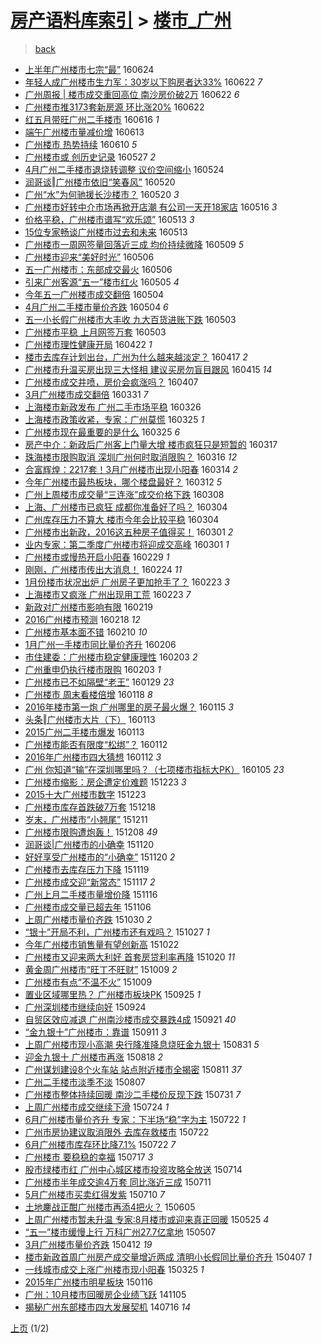 [房产语料库索引](../../README.md)  > [楼市_广州](楼市_广州.md)
====
> [back](../README.md)

- [上半年广州楼市七宗“最”](http://jkwz.applinzi.com/ittc/6847222765748487173.html#%E4%B8%8A%E5%8D%8A%E5%B9%B4%E5%B9%BF%E5%B7%9E%E6%A5%BC%E5%B8%82%E4%B8%83%E5%AE%97%E2%80%9C%E6%9C%80%E2%80%9D) 160624  
- [年轻人成广州楼市生力军：30岁以下购房者达33%](http://jkwz.applinzi.com/ittc/6846610594131870725.html#%E5%B9%B4%E8%BD%BB%E4%BA%BA%E6%88%90%E5%B9%BF%E5%B7%9E%E6%A5%BC%E5%B8%82%E7%94%9F%E5%8A%9B%E5%86%9B%EF%BC%9A30%E5%B2%81%E4%BB%A5%E4%B8%8B%E8%B4%AD%E6%88%BF%E8%80%85%E8%BE%BE33%25) 160622 *7* 
- [广州周报 | 楼市成交重回高位 南沙房价破2万](http://jkwz.applinzi.com/ittc/6846588976550642692.html#%E5%B9%BF%E5%B7%9E%E5%91%A8%E6%8A%A5+%7C+%E6%A5%BC%E5%B8%82%E6%88%90%E4%BA%A4%E9%87%8D%E5%9B%9E%E9%AB%98%E4%BD%8D+%E5%8D%97%E6%B2%99%E6%88%BF%E4%BB%B7%E7%A0%B42%E4%B8%87) 160622 *6* 
- [广州楼市推3173套新房源 环比涨20%](http://jkwz.applinzi.com/ittc/6846470462737220612.html#%E5%B9%BF%E5%B7%9E%E6%A5%BC%E5%B8%82%E6%8E%A83173%E5%A5%97%E6%96%B0%E6%88%BF%E6%BA%90+%E7%8E%AF%E6%AF%94%E6%B6%A820%25) 160622  
- [红五月带旺广州二手楼市](http://jkwz.applinzi.com/ittc/6844243582000825348.html#%E7%BA%A2%E4%BA%94%E6%9C%88%E5%B8%A6%E6%97%BA%E5%B9%BF%E5%B7%9E%E4%BA%8C%E6%89%8B%E6%A5%BC%E5%B8%82) 160616 *1* 
- [端午广州楼市量减价增](http://jkwz.applinzi.com/ittc/6843035286531212293.html#%E7%AB%AF%E5%8D%88%E5%B9%BF%E5%B7%9E%E6%A5%BC%E5%B8%82%E9%87%8F%E5%87%8F%E4%BB%B7%E5%A2%9E) 160613  
- [广州楼市 热势持续](http://jkwz.applinzi.com/ittc/6841969603374482436.html#%E5%B9%BF%E5%B7%9E%E6%A5%BC%E5%B8%82+%E7%83%AD%E5%8A%BF%E6%8C%81%E7%BB%AD) 160610 *5* 
- [广州楼市或 创历史记录](http://jkwz.applinzi.com/ittc/6836755728479814660.html#%E5%B9%BF%E5%B7%9E%E6%A5%BC%E5%B8%82%E6%88%96+%E5%88%9B%E5%8E%86%E5%8F%B2%E8%AE%B0%E5%BD%95) 160527 *2* 
- [4月广州二手楼市退烧转调整 议价空间缩小](http://jkwz.applinzi.com/ittc/6835852327520830468.html#4%E6%9C%88%E5%B9%BF%E5%B7%9E%E4%BA%8C%E6%89%8B%E6%A5%BC%E5%B8%82%E9%80%80%E7%83%A7%E8%BD%AC%E8%B0%83%E6%95%B4+%E8%AE%AE%E4%BB%B7%E7%A9%BA%E9%97%B4%E7%BC%A9%E5%B0%8F) 160524  
- [润哥谈‖广州楼市依旧“笑春风”](http://jkwz.applinzi.com/ittc/6834363599547794436.html#%E6%B6%A6%E5%93%A5%E8%B0%88%E2%80%96%E5%B9%BF%E5%B7%9E%E6%A5%BC%E5%B8%82%E4%BE%9D%E6%97%A7%E2%80%9C%E7%AC%91%E6%98%A5%E9%A3%8E%E2%80%9D) 160520  
- [广州“水”为何驰援长沙楼市？](http://jkwz.applinzi.com/ittc/6834153616981885956.html#%E5%B9%BF%E5%B7%9E%E2%80%9C%E6%B0%B4%E2%80%9D%E4%B8%BA%E4%BD%95%E9%A9%B0%E6%8F%B4%E9%95%BF%E6%B2%99%E6%A5%BC%E5%B8%82%EF%BC%9F) 160520 *3* 
- [广州楼市好转中介市场再掀开店潮 有公司一天开18家店](http://jkwz.applinzi.com/ittc/6832913155839493125.html#%E5%B9%BF%E5%B7%9E%E6%A5%BC%E5%B8%82%E5%A5%BD%E8%BD%AC%E4%B8%AD%E4%BB%8B%E5%B8%82%E5%9C%BA%E5%86%8D%E6%8E%80%E5%BC%80%E5%BA%97%E6%BD%AE+%E6%9C%89%E5%85%AC%E5%8F%B8%E4%B8%80%E5%A4%A9%E5%BC%8018%E5%AE%B6%E5%BA%97) 160516 *3* 
- [价格平稳，广州楼市谱写“欢乐颂”](http://jkwz.applinzi.com/ittc/6831711784918320132.html#%E4%BB%B7%E6%A0%BC%E5%B9%B3%E7%A8%B3%EF%BC%8C%E5%B9%BF%E5%B7%9E%E6%A5%BC%E5%B8%82%E8%B0%B1%E5%86%99%E2%80%9C%E6%AC%A2%E4%B9%90%E9%A2%82%E2%80%9D) 160513 *3* 
- [15位专家畅谈广州楼市过去和未来](http://jkwz.applinzi.com/ittc/6831550718032741380.html#15%E4%BD%8D%E4%B8%93%E5%AE%B6%E7%95%85%E8%B0%88%E5%B9%BF%E5%B7%9E%E6%A5%BC%E5%B8%82%E8%BF%87%E5%8E%BB%E5%92%8C%E6%9C%AA%E6%9D%A5) 160513  
- [广州楼市一周网签量回落近三成 均价持续微降](http://jkwz.applinzi.com/ittc/6830263109859935236.html#%E5%B9%BF%E5%B7%9E%E6%A5%BC%E5%B8%82%E4%B8%80%E5%91%A8%E7%BD%91%E7%AD%BE%E9%87%8F%E5%9B%9E%E8%90%BD%E8%BF%91%E4%B8%89%E6%88%90+%E5%9D%87%E4%BB%B7%E6%8C%81%E7%BB%AD%E5%BE%AE%E9%99%8D) 160509 *5* 
- [广州楼市迎来“美好时光”](http://jkwz.applinzi.com/ittc/6829038034867454980.html#%E5%B9%BF%E5%B7%9E%E6%A5%BC%E5%B8%82%E8%BF%8E%E6%9D%A5%E2%80%9C%E7%BE%8E%E5%A5%BD%E6%97%B6%E5%85%89%E2%80%9D) 160506  
- [五一广州楼市：东部成交最火](http://jkwz.applinzi.com/ittc/6828940242069226500.html#%E4%BA%94%E4%B8%80%E5%B9%BF%E5%B7%9E%E6%A5%BC%E5%B8%82%EF%BC%9A%E4%B8%9C%E9%83%A8%E6%88%90%E4%BA%A4%E6%9C%80%E7%81%AB) 160506  
- [引来广州客源“五一”楼市红火](http://jkwz.applinzi.com/ittc/6828784599958029316.html#%E5%BC%95%E6%9D%A5%E5%B9%BF%E5%B7%9E%E5%AE%A2%E6%BA%90%E2%80%9C%E4%BA%94%E4%B8%80%E2%80%9D%E6%A5%BC%E5%B8%82%E7%BA%A2%E7%81%AB) 160505 *4* 
- [今年五一广州楼市成交翻倍](http://jkwz.applinzi.com/ittc/6828193586285642756.html#%E4%BB%8A%E5%B9%B4%E4%BA%94%E4%B8%80%E5%B9%BF%E5%B7%9E%E6%A5%BC%E5%B8%82%E6%88%90%E4%BA%A4%E7%BF%BB%E5%80%8D) 160504  
- [4月广州二手楼市量价齐跌](http://jkwz.applinzi.com/ittc/6828193608926495749.html#4%E6%9C%88%E5%B9%BF%E5%B7%9E%E4%BA%8C%E6%89%8B%E6%A5%BC%E5%B8%82%E9%87%8F%E4%BB%B7%E9%BD%90%E8%B7%8C) 160504 *6* 
- [五一小长假广州楼市大丰收 九大百货进账下跌](http://jkwz.applinzi.com/ittc/6827868735830230021.html#%E4%BA%94%E4%B8%80%E5%B0%8F%E9%95%BF%E5%81%87%E5%B9%BF%E5%B7%9E%E6%A5%BC%E5%B8%82%E5%A4%A7%E4%B8%B0%E6%94%B6+%E4%B9%9D%E5%A4%A7%E7%99%BE%E8%B4%A7%E8%BF%9B%E8%B4%A6%E4%B8%8B%E8%B7%8C) 160503  
- [广州楼市平稳 上月网签万套](http://jkwz.applinzi.com/ittc/6827526384851092485.html#%E5%B9%BF%E5%B7%9E%E6%A5%BC%E5%B8%82%E5%B9%B3%E7%A8%B3+%E4%B8%8A%E6%9C%88%E7%BD%91%E7%AD%BE%E4%B8%87%E5%A5%97) 160503  
- [广州楼市理性健康开局](http://jkwz.applinzi.com/ittc/6823778647567500293.html#%E5%B9%BF%E5%B7%9E%E6%A5%BC%E5%B8%82%E7%90%86%E6%80%A7%E5%81%A5%E5%BA%B7%E5%BC%80%E5%B1%80) 160422 *1* 
- [楼市去库存计划出台，广州为什么越来越淡定？](http://jkwz.applinzi.com/ittc/6822071491302523908.html#%E6%A5%BC%E5%B8%82%E5%8E%BB%E5%BA%93%E5%AD%98%E8%AE%A1%E5%88%92%E5%87%BA%E5%8F%B0%EF%BC%8C%E5%B9%BF%E5%B7%9E%E4%B8%BA%E4%BB%80%E4%B9%88%E8%B6%8A%E6%9D%A5%E8%B6%8A%E6%B7%A1%E5%AE%9A%EF%BC%9F) 160417 *2* 
- [广州楼市升温买房出现三大怪相 建议买房勿盲目跟风](http://jkwz.applinzi.com/ittc/6821238134796715012.html#%E5%B9%BF%E5%B7%9E%E6%A5%BC%E5%B8%82%E5%8D%87%E6%B8%A9%E4%B9%B0%E6%88%BF%E5%87%BA%E7%8E%B0%E4%B8%89%E5%A4%A7%E6%80%AA%E7%9B%B8+%E5%BB%BA%E8%AE%AE%E4%B9%B0%E6%88%BF%E5%8B%BF%E7%9B%B2%E7%9B%AE%E8%B7%9F%E9%A3%8E) 160415 *14* 
- [广州楼市成交井喷，房价会疯涨吗？](http://jkwz.applinzi.com/ittc/6818368697101976581.html#%E5%B9%BF%E5%B7%9E%E6%A5%BC%E5%B8%82%E6%88%90%E4%BA%A4%E4%BA%95%E5%96%B7%EF%BC%8C%E6%88%BF%E4%BB%B7%E4%BC%9A%E7%96%AF%E6%B6%A8%E5%90%97%EF%BC%9F) 160407  
- [3月广州楼市成交翻倍](http://jkwz.applinzi.com/ittc/6815615722260530181.html#3%E6%9C%88%E5%B9%BF%E5%B7%9E%E6%A5%BC%E5%B8%82%E6%88%90%E4%BA%A4%E7%BF%BB%E5%80%8D) 160331 *7* 
- [上海楼市新政发布 广州二手市场平稳](http://jkwz.applinzi.com/ittc/6813758728717206533.html#%E4%B8%8A%E6%B5%B7%E6%A5%BC%E5%B8%82%E6%96%B0%E6%94%BF%E5%8F%91%E5%B8%83+%E5%B9%BF%E5%B7%9E%E4%BA%8C%E6%89%8B%E5%B8%82%E5%9C%BA%E5%B9%B3%E7%A8%B3) 160326  
- [上海楼市政策收紧，专家：广州莫慌](http://jkwz.applinzi.com/ittc/6813485960666809348.html#%E4%B8%8A%E6%B5%B7%E6%A5%BC%E5%B8%82%E6%94%BF%E7%AD%96%E6%94%B6%E7%B4%A7%EF%BC%8C%E4%B8%93%E5%AE%B6%EF%BC%9A%E5%B9%BF%E5%B7%9E%E8%8E%AB%E6%85%8C) 160325 *1* 
- [广州楼市现在最重要的是什么](http://jkwz.applinzi.com/ittc/6813436455334446085.html#%E5%B9%BF%E5%B7%9E%E6%A5%BC%E5%B8%82%E7%8E%B0%E5%9C%A8%E6%9C%80%E9%87%8D%E8%A6%81%E7%9A%84%E6%98%AF%E4%BB%80%E4%B9%88) 160325 *6* 
- [房产中介：新政后广州客上门量大增 楼市疯狂只是短暂的](http://jkwz.applinzi.com/ittc/6810441377963836421.html#%E6%88%BF%E4%BA%A7%E4%B8%AD%E4%BB%8B%EF%BC%9A%E6%96%B0%E6%94%BF%E5%90%8E%E5%B9%BF%E5%B7%9E%E5%AE%A2%E4%B8%8A%E9%97%A8%E9%87%8F%E5%A4%A7%E5%A2%9E+%E6%A5%BC%E5%B8%82%E7%96%AF%E7%8B%82%E5%8F%AA%E6%98%AF%E7%9F%AD%E6%9A%82%E7%9A%84) 160317  
- [珠海楼市限购取消 深圳广州何时取消限购？](http://jkwz.applinzi.com/ittc/6810230357857141764.html#%E7%8F%A0%E6%B5%B7%E6%A5%BC%E5%B8%82%E9%99%90%E8%B4%AD%E5%8F%96%E6%B6%88+%E6%B7%B1%E5%9C%B3%E5%B9%BF%E5%B7%9E%E4%BD%95%E6%97%B6%E5%8F%96%E6%B6%88%E9%99%90%E8%B4%AD%EF%BC%9F) 160316 *12* 
- [合富辉煌：2217套！3月广州楼市出现小阳春](http://jkwz.applinzi.com/ittc/6809565250340783108.html#%E5%90%88%E5%AF%8C%E8%BE%89%E7%85%8C%EF%BC%9A2217%E5%A5%97%EF%BC%813%E6%9C%88%E5%B9%BF%E5%B7%9E%E6%A5%BC%E5%B8%82%E5%87%BA%E7%8E%B0%E5%B0%8F%E9%98%B3%E6%98%A5) 160314 *2* 
- [今年广州楼市最热板块，哪个楼盘最好？](http://jkwz.applinzi.com/ittc/6808799586248295429.html#%E4%BB%8A%E5%B9%B4%E5%B9%BF%E5%B7%9E%E6%A5%BC%E5%B8%82%E6%9C%80%E7%83%AD%E6%9D%BF%E5%9D%97%EF%BC%8C%E5%93%AA%E4%B8%AA%E6%A5%BC%E7%9B%98%E6%9C%80%E5%A5%BD%EF%BC%9F) 160312 *5* 
- [广州上周楼市成交量“三连涨”成交价格下跌](http://jkwz.applinzi.com/ittc/6807098751227266052.html#%E5%B9%BF%E5%B7%9E%E4%B8%8A%E5%91%A8%E6%A5%BC%E5%B8%82%E6%88%90%E4%BA%A4%E9%87%8F%E2%80%9C%E4%B8%89%E8%BF%9E%E6%B6%A8%E2%80%9D%E6%88%90%E4%BA%A4%E4%BB%B7%E6%A0%BC%E4%B8%8B%E8%B7%8C) 160308  
- [上海、广州楼市已疯狂 成都你准备好了吗？](http://jkwz.applinzi.com/ittc/6805670106419954692.html#%E4%B8%8A%E6%B5%B7%E3%80%81%E5%B9%BF%E5%B7%9E%E6%A5%BC%E5%B8%82%E5%B7%B2%E7%96%AF%E7%8B%82+%E6%88%90%E9%83%BD%E4%BD%A0%E5%87%86%E5%A4%87%E5%A5%BD%E4%BA%86%E5%90%97%EF%BC%9F) 160304  
- [广州库存压力不算大 楼市今年会比较平稳](http://jkwz.applinzi.com/ittc/6805594055740228613.html#%E5%B9%BF%E5%B7%9E%E5%BA%93%E5%AD%98%E5%8E%8B%E5%8A%9B%E4%B8%8D%E7%AE%97%E5%A4%A7+%E6%A5%BC%E5%B8%82%E4%BB%8A%E5%B9%B4%E4%BC%9A%E6%AF%94%E8%BE%83%E5%B9%B3%E7%A8%B3) 160304  
- [广州楼市出新政，2016这五种房子值得买！](http://jkwz.applinzi.com/ittc/6804762591981208580.html#%E5%B9%BF%E5%B7%9E%E6%A5%BC%E5%B8%82%E5%87%BA%E6%96%B0%E6%94%BF%EF%BC%8C2016%E8%BF%99%E4%BA%94%E7%A7%8D%E6%88%BF%E5%AD%90%E5%80%BC%E5%BE%97%E4%B9%B0%EF%BC%81) 160301 *2* 
- [业内专家：第二季度广州楼市将迎成交高峰](http://jkwz.applinzi.com/ittc/6804577377115964421.html#%E4%B8%9A%E5%86%85%E4%B8%93%E5%AE%B6%EF%BC%9A%E7%AC%AC%E4%BA%8C%E5%AD%A3%E5%BA%A6%E5%B9%BF%E5%B7%9E%E6%A5%BC%E5%B8%82%E5%B0%86%E8%BF%8E%E6%88%90%E4%BA%A4%E9%AB%98%E5%B3%B0) 160301 *1* 
- [广州楼市或慢热开启小阳春](http://jkwz.applinzi.com/ittc/6804108980674626565.html#%E5%B9%BF%E5%B7%9E%E6%A5%BC%E5%B8%82%E6%88%96%E6%85%A2%E7%83%AD%E5%BC%80%E5%90%AF%E5%B0%8F%E9%98%B3%E6%98%A5) 160229 *1* 
- [刚刚，广州楼市传出大消息！](http://jkwz.applinzi.com/ittc/6802470068147454981.html#%E5%88%9A%E5%88%9A%EF%BC%8C%E5%B9%BF%E5%B7%9E%E6%A5%BC%E5%B8%82%E4%BC%A0%E5%87%BA%E5%A4%A7%E6%B6%88%E6%81%AF%EF%BC%81) 160224 *11* 
- [1月份楼市状况出炉 广州房子更加抢手了？](http://jkwz.applinzi.com/ittc/6802047915610604549.html#1%E6%9C%88%E4%BB%BD%E6%A5%BC%E5%B8%82%E7%8A%B6%E5%86%B5%E5%87%BA%E7%82%89+%E5%B9%BF%E5%B7%9E%E6%88%BF%E5%AD%90%E6%9B%B4%E5%8A%A0%E6%8A%A2%E6%89%8B%E4%BA%86%EF%BC%9F) 160223 *3* 
- [上海楼市又疯涨 广州出现用工荒](http://jkwz.applinzi.com/ittc/6801971580682896388.html#%E4%B8%8A%E6%B5%B7%E6%A5%BC%E5%B8%82%E5%8F%88%E7%96%AF%E6%B6%A8+%E5%B9%BF%E5%B7%9E%E5%87%BA%E7%8E%B0%E7%94%A8%E5%B7%A5%E8%8D%92) 160223 *7* 
- [新政对广州楼市影响有限](http://jkwz.applinzi.com/ittc/6800417997512508421.html#%E6%96%B0%E6%94%BF%E5%AF%B9%E5%B9%BF%E5%B7%9E%E6%A5%BC%E5%B8%82%E5%BD%B1%E5%93%8D%E6%9C%89%E9%99%90) 160219  
- [2016广州楼市预测](http://jkwz.applinzi.com/ittc/6800144553319334916.html#2016%E5%B9%BF%E5%B7%9E%E6%A5%BC%E5%B8%82%E9%A2%84%E6%B5%8B) 160218 *12* 
- [广州楼市基本面不错](http://jkwz.applinzi.com/ittc/6797060643131753477.html#%E5%B9%BF%E5%B7%9E%E6%A5%BC%E5%B8%82%E5%9F%BA%E6%9C%AC%E9%9D%A2%E4%B8%8D%E9%94%99) 160210 *10* 
- [1月广州一手楼市同比量价齐升](http://jkwz.applinzi.com/ittc/6795575937928266757.html#1%E6%9C%88%E5%B9%BF%E5%B7%9E%E4%B8%80%E6%89%8B%E6%A5%BC%E5%B8%82%E5%90%8C%E6%AF%94%E9%87%8F%E4%BB%B7%E9%BD%90%E5%8D%87) 160206  
- [市住建委：广州楼市稳定健康理性](http://jkwz.applinzi.com/ittc/6794599608768529412.html#%E5%B8%82%E4%BD%8F%E5%BB%BA%E5%A7%94%EF%BC%9A%E5%B9%BF%E5%B7%9E%E6%A5%BC%E5%B8%82%E7%A8%B3%E5%AE%9A%E5%81%A5%E5%BA%B7%E7%90%86%E6%80%A7) 160203 *2* 
- [广州重申仍执行楼市限购](http://jkwz.applinzi.com/ittc/6794490231290070020.html#%E5%B9%BF%E5%B7%9E%E9%87%8D%E7%94%B3%E4%BB%8D%E6%89%A7%E8%A1%8C%E6%A5%BC%E5%B8%82%E9%99%90%E8%B4%AD) 160203 *1* 
- [广州楼市已不如隔壁“老王”](http://jkwz.applinzi.com/ittc/6792744072594850821.html#%E5%B9%BF%E5%B7%9E%E6%A5%BC%E5%B8%82%E5%B7%B2%E4%B8%8D%E5%A6%82%E9%9A%94%E5%A3%81%E2%80%9C%E8%80%81%E7%8E%8B%E2%80%9D) 160129 *23* 
- [广州楼市 周末看楼倍增](http://jkwz.applinzi.com/ittc/6788530429124674565.html#%E5%B9%BF%E5%B7%9E%E6%A5%BC%E5%B8%82+%E5%91%A8%E6%9C%AB%E7%9C%8B%E6%A5%BC%E5%80%8D%E5%A2%9E) 160118 *8* 
- [2016年楼市第一炮 广州哪里的房子最火爆？](http://jkwz.applinzi.com/ittc/6787495429675680772.html#2016%E5%B9%B4%E6%A5%BC%E5%B8%82%E7%AC%AC%E4%B8%80%E7%82%AE+%E5%B9%BF%E5%B7%9E%E5%93%AA%E9%87%8C%E7%9A%84%E6%88%BF%E5%AD%90%E6%9C%80%E7%81%AB%E7%88%86%EF%BC%9F) 160115 *3* 
- [头条‖广州楼市大片（下）](http://jkwz.applinzi.com/ittc/6786879639200990213.html#%E5%A4%B4%E6%9D%A1%E2%80%96%E5%B9%BF%E5%B7%9E%E6%A5%BC%E5%B8%82%E5%A4%A7%E7%89%87%EF%BC%88%E4%B8%8B%EF%BC%89) 160113  
- [2015广州二手楼市爆发](http://jkwz.applinzi.com/ittc/6786723429483021317.html#2015%E5%B9%BF%E5%B7%9E%E4%BA%8C%E6%89%8B%E6%A5%BC%E5%B8%82%E7%88%86%E5%8F%91) 160113  
- [广州楼市能否有限度“松绑”？](http://jkwz.applinzi.com/ittc/6786465382021989380.html#%E5%B9%BF%E5%B7%9E%E6%A5%BC%E5%B8%82%E8%83%BD%E5%90%A6%E6%9C%89%E9%99%90%E5%BA%A6%E2%80%9C%E6%9D%BE%E7%BB%91%E2%80%9D%EF%BC%9F) 160112  
- [2016年广州楼市四大猜想](http://jkwz.applinzi.com/ittc/6786446778345980933.html#2016%E5%B9%B4%E5%B9%BF%E5%B7%9E%E6%A5%BC%E5%B8%82%E5%9B%9B%E5%A4%A7%E7%8C%9C%E6%83%B3) 160112 *3* 
- [广州 你知道“输”在深圳哪里吗？（七项楼市指标大PK）](http://jkwz.applinzi.com/ittc/6783923755025957892.html#%E5%B9%BF%E5%B7%9E+%E4%BD%A0%E7%9F%A5%E9%81%93%E2%80%9C%E8%BE%93%E2%80%9D%E5%9C%A8%E6%B7%B1%E5%9C%B3%E5%93%AA%E9%87%8C%E5%90%97%EF%BC%9F%EF%BC%88%E4%B8%83%E9%A1%B9%E6%A5%BC%E5%B8%82%E6%8C%87%E6%A0%87%E5%A4%A7PK%EF%BC%89) 160105 *23* 
- [广州楼市缩影：房企遭定价难题](http://jkwz.applinzi.com/ittc/6779144649797272580.html#%E5%B9%BF%E5%B7%9E%E6%A5%BC%E5%B8%82%E7%BC%A9%E5%BD%B1%EF%BC%9A%E6%88%BF%E4%BC%81%E9%81%AD%E5%AE%9A%E4%BB%B7%E9%9A%BE%E9%A2%98) 151223 *3* 
- [2015十大广州楼市数字](http://jkwz.applinzi.com/ittc/6779042477734626308.html#2015%E5%8D%81%E5%A4%A7%E5%B9%BF%E5%B7%9E%E6%A5%BC%E5%B8%82%E6%95%B0%E5%AD%97) 151223  
- [广州楼市库存首跌破7万套](http://jkwz.applinzi.com/ittc/6777028904145650693.html#%E5%B9%BF%E5%B7%9E%E6%A5%BC%E5%B8%82%E5%BA%93%E5%AD%98%E9%A6%96%E8%B7%8C%E7%A0%B47%E4%B8%87%E5%A5%97) 151218  
- [岁末，广州楼市“小翘尾”](http://jkwz.applinzi.com/ittc/6774552114651218949.html#%E5%B2%81%E6%9C%AB%EF%BC%8C%E5%B9%BF%E5%B7%9E%E6%A5%BC%E5%B8%82%E2%80%9C%E5%B0%8F%E7%BF%98%E5%B0%BE%E2%80%9D) 151211  
- [广州楼市限购遭炮轰！](http://jkwz.applinzi.com/ittc/6773453202288804868.html#%E5%B9%BF%E5%B7%9E%E6%A5%BC%E5%B8%82%E9%99%90%E8%B4%AD%E9%81%AD%E7%82%AE%E8%BD%B0%EF%BC%81) 151208 *49* 
- [润哥谈|广州楼市的小确幸](http://jkwz.applinzi.com/ittc/6766827496142275589.html#%E6%B6%A6%E5%93%A5%E8%B0%88%7C%E5%B9%BF%E5%B7%9E%E6%A5%BC%E5%B8%82%E7%9A%84%E5%B0%8F%E7%A1%AE%E5%B9%B8) 151120  
- [好好享受广州楼市的“小确幸”](http://jkwz.applinzi.com/ittc/6766817784948589572.html#%E5%A5%BD%E5%A5%BD%E4%BA%AB%E5%8F%97%E5%B9%BF%E5%B7%9E%E6%A5%BC%E5%B8%82%E7%9A%84%E2%80%9C%E5%B0%8F%E7%A1%AE%E5%B9%B8%E2%80%9D) 151120 *2* 
- [广州楼市去库存压力下降](http://jkwz.applinzi.com/ittc/6766254449026925572.html#%E5%B9%BF%E5%B7%9E%E6%A5%BC%E5%B8%82%E5%8E%BB%E5%BA%93%E5%AD%98%E5%8E%8B%E5%8A%9B%E4%B8%8B%E9%99%8D) 151119  
- [广州楼市成交迎“新常态”](http://jkwz.applinzi.com/ittc/6765518821444289540.html#%E5%B9%BF%E5%B7%9E%E6%A5%BC%E5%B8%82%E6%88%90%E4%BA%A4%E8%BF%8E%E2%80%9C%E6%96%B0%E5%B8%B8%E6%80%81%E2%80%9D) 151117 *2* 
- [广州上月二手楼市量增价降](http://jkwz.applinzi.com/ittc/6765113680064939012.html#%E5%B9%BF%E5%B7%9E%E4%B8%8A%E6%9C%88%E4%BA%8C%E6%89%8B%E6%A5%BC%E5%B8%82%E9%87%8F%E5%A2%9E%E4%BB%B7%E9%99%8D) 151116  
- [广州楼市成交量已超去年](http://jkwz.applinzi.com/ittc/6761399962734953477.html#%E5%B9%BF%E5%B7%9E%E6%A5%BC%E5%B8%82%E6%88%90%E4%BA%A4%E9%87%8F%E5%B7%B2%E8%B6%85%E5%8E%BB%E5%B9%B4) 151106  
- [上周广州楼市量价齐跌](http://jkwz.applinzi.com/ittc/6758807850244785156.html#%E4%B8%8A%E5%91%A8%E5%B9%BF%E5%B7%9E%E6%A5%BC%E5%B8%82%E9%87%8F%E4%BB%B7%E9%BD%90%E8%B7%8C) 151030 *2* 
- [“银十”开局不利，广州楼市还有戏吗？](http://jkwz.applinzi.com/ittc/6757790716090696708.html#%E2%80%9C%E9%93%B6%E5%8D%81%E2%80%9D%E5%BC%80%E5%B1%80%E4%B8%8D%E5%88%A9%EF%BC%8C%E5%B9%BF%E5%B7%9E%E6%A5%BC%E5%B8%82%E8%BF%98%E6%9C%89%E6%88%8F%E5%90%97%EF%BC%9F) 151027 *1* 
- [今年广州楼市销售量有望创新高](http://jkwz.applinzi.com/ittc/6755901944091034628.html#%E4%BB%8A%E5%B9%B4%E5%B9%BF%E5%B7%9E%E6%A5%BC%E5%B8%82%E9%94%80%E5%94%AE%E9%87%8F%E6%9C%89%E6%9C%9B%E5%88%9B%E6%96%B0%E9%AB%98) 151022  
- [广州楼市又迎来两大利好 首套房贷利率再降](http://jkwz.applinzi.com/ittc/6755139020460983301.html#%E5%B9%BF%E5%B7%9E%E6%A5%BC%E5%B8%82%E5%8F%88%E8%BF%8E%E6%9D%A5%E4%B8%A4%E5%A4%A7%E5%88%A9%E5%A5%BD+%E9%A6%96%E5%A5%97%E6%88%BF%E8%B4%B7%E5%88%A9%E7%8E%87%E5%86%8D%E9%99%8D) 151020 *11* 
- [黄金周广州楼市“旺丁不旺财”](http://jkwz.applinzi.com/ittc/6751092955110310916.html#%E9%BB%84%E9%87%91%E5%91%A8%E5%B9%BF%E5%B7%9E%E6%A5%BC%E5%B8%82%E2%80%9C%E6%97%BA%E4%B8%81%E4%B8%8D%E6%97%BA%E8%B4%A2%E2%80%9D) 151009 *2* 
- [广州楼市有点“不温不火”](http://jkwz.applinzi.com/ittc/6751058754286339077.html#%E5%B9%BF%E5%B7%9E%E6%A5%BC%E5%B8%82%E6%9C%89%E7%82%B9%E2%80%9C%E4%B8%8D%E6%B8%A9%E4%B8%8D%E7%81%AB%E2%80%9D) 151009  
- [置业区域哪里热？ 广州楼市板块PK](http://jkwz.applinzi.com/ittc/6745879710920606724.html#%E7%BD%AE%E4%B8%9A%E5%8C%BA%E5%9F%9F%E5%93%AA%E9%87%8C%E7%83%AD%EF%BC%9F+%E5%B9%BF%E5%B7%9E%E6%A5%BC%E5%B8%82%E6%9D%BF%E5%9D%97PK) 150925 *1* 
- [广州深圳楼市继续向好](http://jkwz.applinzi.com/ittc/6745613070761133060.html#%E5%B9%BF%E5%B7%9E%E6%B7%B1%E5%9C%B3%E6%A5%BC%E5%B8%82%E7%BB%A7%E7%BB%AD%E5%90%91%E5%A5%BD) 150924  
- [自贸区效应减退 广州南沙楼市成交暴跌4成](http://jkwz.applinzi.com/ittc/6744455512650089476.html#%E8%87%AA%E8%B4%B8%E5%8C%BA%E6%95%88%E5%BA%94%E5%87%8F%E9%80%80+%E5%B9%BF%E5%B7%9E%E5%8D%97%E6%B2%99%E6%A5%BC%E5%B8%82%E6%88%90%E4%BA%A4%E6%9A%B4%E8%B7%8C4%E6%88%90) 150921 *40* 
- [“金九银十”广州楼市：靠谱](http://jkwz.applinzi.com/ittc/6740787941293556740.html#%E2%80%9C%E9%87%91%E4%B9%9D%E9%93%B6%E5%8D%81%E2%80%9D%E5%B9%BF%E5%B7%9E%E6%A5%BC%E5%B8%82%EF%BC%9A%E9%9D%A0%E8%B0%B1) 150911 *3* 
- [上周广州楼市现小高潮 央行降准降息烧旺金九银十](http://jkwz.applinzi.com/ittc/6736732328229716996.html#%E4%B8%8A%E5%91%A8%E5%B9%BF%E5%B7%9E%E6%A5%BC%E5%B8%82%E7%8E%B0%E5%B0%8F%E9%AB%98%E6%BD%AE+%E5%A4%AE%E8%A1%8C%E9%99%8D%E5%87%86%E9%99%8D%E6%81%AF%E7%83%A7%E6%97%BA%E9%87%91%E4%B9%9D%E9%93%B6%E5%8D%81) 150831 *5* 
- [迎金九银十 广州楼市再涨](http://jkwz.applinzi.com/ittc/547650615730369884.html#%E8%BF%8E%E9%87%91%E4%B9%9D%E9%93%B6%E5%8D%81+%E5%B9%BF%E5%B7%9E%E6%A5%BC%E5%B8%82%E5%86%8D%E6%B6%A8) 150818 *2* 
- [广州谋划建设8个火车站 站点附近楼市全揭密](http://jkwz.applinzi.com/ittc/547650615682934024.html#%E5%B9%BF%E5%B7%9E%E8%B0%8B%E5%88%92%E5%BB%BA%E8%AE%BE8%E4%B8%AA%E7%81%AB%E8%BD%A6%E7%AB%99+%E7%AB%99%E7%82%B9%E9%99%84%E8%BF%91%E6%A5%BC%E5%B8%82%E5%85%A8%E6%8F%AD%E5%AF%86) 150811 *37* 
- [广州二手楼市淡季不淡](http://jkwz.applinzi.com/ittc/547650611436579888.html#%E5%B9%BF%E5%B7%9E%E4%BA%8C%E6%89%8B%E6%A5%BC%E5%B8%82%E6%B7%A1%E5%AD%A3%E4%B8%8D%E6%B7%A1) 150807  
- [广州楼市整体持续回暖 南沙二手楼价反现下跌](http://jkwz.applinzi.com/ittc/547650615485509573.html#%E5%B9%BF%E5%B7%9E%E6%A5%BC%E5%B8%82%E6%95%B4%E4%BD%93%E6%8C%81%E7%BB%AD%E5%9B%9E%E6%9A%96+%E5%8D%97%E6%B2%99%E4%BA%8C%E6%89%8B%E6%A5%BC%E4%BB%B7%E5%8F%8D%E7%8E%B0%E4%B8%8B%E8%B7%8C) 150731 *7* 
- [上周广州楼市成交继续下滑](http://jkwz.applinzi.com/ittc/547650611435027117.html#%E4%B8%8A%E5%91%A8%E5%B9%BF%E5%B7%9E%E6%A5%BC%E5%B8%82%E6%88%90%E4%BA%A4%E7%BB%A7%E7%BB%AD%E4%B8%8B%E6%BB%91) 150724 *1* 
- [6月广州楼市量价齐升 专家：下半场“稳”字为主](http://jkwz.applinzi.com/ittc/547650614984391779.html#6%E6%9C%88%E5%B9%BF%E5%B7%9E%E6%A5%BC%E5%B8%82%E9%87%8F%E4%BB%B7%E9%BD%90%E5%8D%87+%E4%B8%93%E5%AE%B6%EF%BC%9A%E4%B8%8B%E5%8D%8A%E5%9C%BA%E2%80%9C%E7%A8%B3%E2%80%9D%E5%AD%97%E4%B8%BA%E4%B8%BB) 150722 *1* 
- [广州市房协建议取消限外 去库存救楼市](http://jkwz.applinzi.com/ittc/547650614928721913.html#%E5%B9%BF%E5%B7%9E%E5%B8%82%E6%88%BF%E5%8D%8F%E5%BB%BA%E8%AE%AE%E5%8F%96%E6%B6%88%E9%99%90%E5%A4%96+%E5%8E%BB%E5%BA%93%E5%AD%98%E6%95%91%E6%A5%BC%E5%B8%82) 150722  
- [6月广州楼市库存环比降7.1%](http://jkwz.applinzi.com/ittc/547650611423207403.html#6%E6%9C%88%E5%B9%BF%E5%B7%9E%E6%A5%BC%E5%B8%82%E5%BA%93%E5%AD%98%E7%8E%AF%E6%AF%94%E9%99%8D7.1%25) 150722 *7* 
- [广州楼市 要稳稳的幸福](http://jkwz.applinzi.com/ittc/547650611428790562.html#%E5%B9%BF%E5%B7%9E%E6%A5%BC%E5%B8%82+%E8%A6%81%E7%A8%B3%E7%A8%B3%E7%9A%84%E5%B9%B8%E7%A6%8F) 150717 *3* 
- [股市绿楼市红 广州中心城区楼市投资攻略全放送](http://jkwz.applinzi.com/ittc/547650615061493120.html#%E8%82%A1%E5%B8%82%E7%BB%BF%E6%A5%BC%E5%B8%82%E7%BA%A2+%E5%B9%BF%E5%B7%9E%E4%B8%AD%E5%BF%83%E5%9F%8E%E5%8C%BA%E6%A5%BC%E5%B8%82%E6%8A%95%E8%B5%84%E6%94%BB%E7%95%A5%E5%85%A8%E6%94%BE%E9%80%81) 150714  
- [广州楼市半年成交逾4万套 同比涨近三成](http://jkwz.applinzi.com/ittc/547650614987277216.html#%E5%B9%BF%E5%B7%9E%E6%A5%BC%E5%B8%82%E5%8D%8A%E5%B9%B4%E6%88%90%E4%BA%A4%E9%80%BE4%E4%B8%87%E5%A5%97+%E5%90%8C%E6%AF%94%E6%B6%A8%E8%BF%91%E4%B8%89%E6%88%90) 150711  
- [5月广州楼市买卖红得发紫](http://jkwz.applinzi.com/ittc/547650614975465515.html#5%E6%9C%88%E5%B9%BF%E5%B7%9E%E6%A5%BC%E5%B8%82%E4%B9%B0%E5%8D%96%E7%BA%A2%E5%BE%97%E5%8F%91%E7%B4%AB) 150710 *7* 
- [土地鏖战正酣广州楼市再添4把火？](http://jkwz.applinzi.com/ittc/547650611420247382.html#%E5%9C%9F%E5%9C%B0%E9%8F%96%E6%88%98%E6%AD%A3%E9%85%A3%E5%B9%BF%E5%B7%9E%E6%A5%BC%E5%B8%82%E5%86%8D%E6%B7%BB4%E6%8A%8A%E7%81%AB%EF%BC%9F) 150605  
- [上周广州楼市暂未升温 专家:8月楼市或迎来真正回暖](http://jkwz.applinzi.com/ittc/547650611417722816.html#%E4%B8%8A%E5%91%A8%E5%B9%BF%E5%B7%9E%E6%A5%BC%E5%B8%82%E6%9A%82%E6%9C%AA%E5%8D%87%E6%B8%A9+%E4%B8%93%E5%AE%B6%3A8%E6%9C%88%E6%A5%BC%E5%B8%82%E6%88%96%E8%BF%8E%E6%9D%A5%E7%9C%9F%E6%AD%A3%E5%9B%9E%E6%9A%96) 150525 *4* 
- [“五一”楼市缓慢上行 万科广州27.7亿拿地](http://jkwz.applinzi.com/ittc/547650611409380627.html#%E2%80%9C%E4%BA%94%E4%B8%80%E2%80%9D%E6%A5%BC%E5%B8%82%E7%BC%93%E6%85%A2%E4%B8%8A%E8%A1%8C+%E4%B8%87%E7%A7%91%E5%B9%BF%E5%B7%9E27.7%E4%BA%BF%E6%8B%BF%E5%9C%B0) 150507  
- [3月广州楼市量价齐跌](http://jkwz.applinzi.com/ittc/547650611403528421.html#3%E6%9C%88%E5%B9%BF%E5%B7%9E%E6%A5%BC%E5%B8%82%E9%87%8F%E4%BB%B7%E9%BD%90%E8%B7%8C) 150412 *19* 
- [楼市新政首周广州房产成交量增近两成 清明小长假同比量价齐升](http://jkwz.applinzi.com/ittc/547650611402327516.html#%E6%A5%BC%E5%B8%82%E6%96%B0%E6%94%BF%E9%A6%96%E5%91%A8%E5%B9%BF%E5%B7%9E%E6%88%BF%E4%BA%A7%E6%88%90%E4%BA%A4%E9%87%8F%E5%A2%9E%E8%BF%91%E4%B8%A4%E6%88%90+%E6%B8%85%E6%98%8E%E5%B0%8F%E9%95%BF%E5%81%87%E5%90%8C%E6%AF%94%E9%87%8F%E4%BB%B7%E9%BD%90%E5%8D%87) 150407 *1* 
- [一线城市成交上涨广州楼市现小阳春](http://jkwz.applinzi.com/ittc/547650611400053191.html#%E4%B8%80%E7%BA%BF%E5%9F%8E%E5%B8%82%E6%88%90%E4%BA%A4%E4%B8%8A%E6%B6%A8%E5%B9%BF%E5%B7%9E%E6%A5%BC%E5%B8%82%E7%8E%B0%E5%B0%8F%E9%98%B3%E6%98%A5) 150325 *1* 
- [2015年广州楼市明星板块](http://jkwz.applinzi.com/ittc/547650611386890490.html#2015%E5%B9%B4%E5%B9%BF%E5%B7%9E%E6%A5%BC%E5%B8%82%E6%98%8E%E6%98%9F%E6%9D%BF%E5%9D%97) 150116  
- [广州：10月楼市回暖房企业绩飞跃](http://jkwz.applinzi.com/ittc/547650611377984120.html#%E5%B9%BF%E5%B7%9E%EF%BC%9A10%E6%9C%88%E6%A5%BC%E5%B8%82%E5%9B%9E%E6%9A%96%E6%88%BF%E4%BC%81%E4%B8%9A%E7%BB%A9%E9%A3%9E%E8%B7%83) 141105  
- [揭秘广州东部楼市四大发展契机](http://jkwz.applinzi.com/ittc/547650611370432381.html#%E6%8F%AD%E7%A7%98%E5%B9%BF%E5%B7%9E%E4%B8%9C%E9%83%A8%E6%A5%BC%E5%B8%82%E5%9B%9B%E5%A4%A7%E5%8F%91%E5%B1%95%E5%A5%91%E6%9C%BA) 140716 *14* 


 [上页](楼市_广州.md)           (1/2)